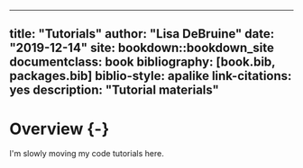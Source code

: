 
--- 
title: "Tutorials"
author: "Lisa DeBruine"
date: "2019-12-14"
site: bookdown::bookdown_site
documentclass: book
bibliography: [book.bib, packages.bib]
biblio-style: apalike
link-citations: yes
description: "Tutorial materials"
---





# Overview {-}

I'm slowly moving my code tutorials here.
